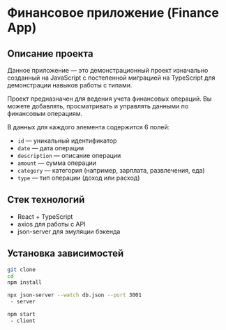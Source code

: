# Финансовое приложение (Finance App)

## Описание проекта

Данное приложение — это демонстрационный проект изначально созданный на JavaScript с постепенной миграцией на TypeScript для демонстрации навыков работы с типами. 

Проект предназначен для ведения учета финансовых операций. Вы можете добавлять, просматривать и управлять данными по финансовым операциям.

В данных для каждого элемента содержится 6 полей:

- `id` — уникальный идентификатор
- `date` — дата операции
- `description` — описание операции
- `amount` — сумма операции
- `category` — категория (например, зарплата, развлечения, еда)
- `type` — тип операции (доход или расход)

## Стек технологий

- React + TypeScript
- axios для работы с API
- json-server для эмуляции бэкенда


## Установка зависимостей

```bash  
git clone  
cd 
npm install

npx json-server --watch db.json --port 3001
 - server

npm start
 - client


